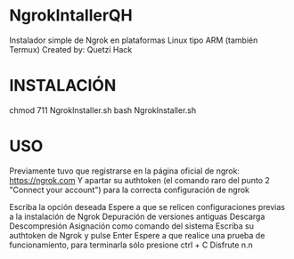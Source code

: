 # NgrokIntallerQH

Instalador simple de Ngrok en plataformas Linux tipo ARM (también Termux)
Created by: Quetzi Hack

# INSTALACIÓN

chmod 711 NgrokInstaller.sh
bash NgrokInstaller.sh 


# USO

Previamente tuvo que registrarse en la página oficial de ngrok: https://ngrok.com 
Y apartar su authtoken (el comando raro del punto 2 "Connect your account") para la correcta configuración de ngrok


Escriba la opción deseada
Espere a que se relicen configuraciones previas a la instalación de Ngrok
    Depuración de versiones antiguas
    Descarga
    Descompresión
    Asignación como comando del sistema
Escriba su authtoken de Ngrok y pulse Enter
Espere a que realice una prueba de funcionamiento, para terminarla sólo presione ctrl + C
Disfrute n.n
	

